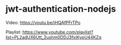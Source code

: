 # jwt-authentication-nodejs

Video: https://youtu.be/jHQAfPFrTPo

Playlist: https://www.youtube.com/playlist?list=PL2adUX6Utt_2ushm0DDJ3fxiKypU44KZq
